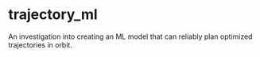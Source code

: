 # trajectory_ml
An investigation into creating an ML model that can reliably plan optimized trajectories in orbit.
